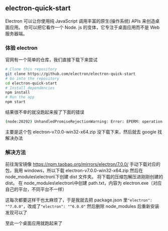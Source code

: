 ## electron-quick-start

Electron 可以让你使用纯 JavaScript 调用丰富的原生(操作系统) APIs 来创造桌面应用。 你可以把它看作一个 Node. js 的变体，它专注于桌面应用而不是 Web 服务器端。

### 体验 electron

官网有一个简单的仓库，我们直接下载下来尝试

```bash
# Clone this repository
git clone https://github.com/electron/electron-quick-start
# Go into the repository
cd electron-quick-start
# Install dependencies
npm install
# Run the app
npm start
```

结果很不幸的就没跑起来报了下面的错误

```bash
(node:20292) UnhandledPromiseRejectionWarning: Error: EPERM: operation not permitted, lstat 'C:\Users\xxx\AppData\Local\Temp\electron-download-2VLgNf\electron-v7.0.0-win32-x64.zip'
```

主要是这个包 electron-v7.0.0-win32-x64.zip 没下载下来，然后就去 google 找解决办法

### 解决方法

前往淘宝镜像
https://npm.taobao.org/mirrors/electron/7.0.0/
手动下载对应的包，我用 windows，所以下载 electron-v7.0.0-win32-x64.zip
然后在 node_modules\electron\下创建 dist 文件夹。
将下载的压缩包解压进刚刚创建的 dist。
在 node_modules\electron\中创建 path.txt，内容为 electron.exe（对应自己的平台，不同平台不一样）

这每次都要这样干也太麻烦了，于是我就去把 package.json 里`"electron": "^7.0.0"`，改成了`"electron": "^6.0.0"`
然后删除 node_modules 后重新安装发现可以了

至此一个桌面应用就跑起来了
